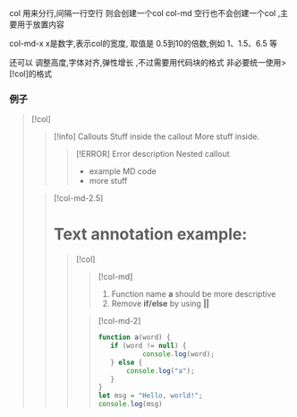 
col         用来分行,间隔一行空行 则会创建一个col
col-md  空行也不会创建一个col ,主要用于放置内容

col-md-x x是数字,表示col的宽度, 取值是 0.5到10的倍数,例如 1、1.5、6.5 等

还可以 调整高度,字体对齐,弹性增长 ,不过需要用代码块的格式
	非必要统一使用>[!col]的格式


### 例子
> [!col]
>> [!info] Callouts
>> Stuff inside the callout
>> More stuff inside.
>>> [!ERROR] Error description
>>> Nested callout
>>> - example MD code
>>> - more stuff
>
>> [!col-md-2.5]
>> # Text annotation example:
>>> [!col]
>>>> [!col-md]
>>>> 1. Function name **a** should be more descriptive
>>>> 2. Remove **if/else** by using **||**
>>> 
>>>> [!col-md-2]
>>>> ```js
>>>> function a(word) {
>>>> 	if (word != null) {
>>>> 			console.log(word);
>>>> 	} else {
>>>> 		console.log("a");
>>>> 	}
>>>> }
>>>> let msg = "Hello, world!";
>>>> console.log(msg)